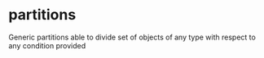 # partitions
Generic partitions able to divide set of objects of any type with respect to any condition provided
